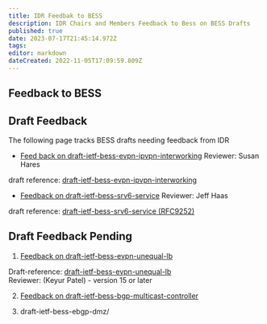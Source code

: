 ```yaml
---
title: IDR Feedbak to BESS 
description: IDR Chairs and Members Feedback to Bess on BESS Drafts
published: true
date: 2023-07-17T21:45:14.972Z
tags: 
editor: markdown
dateCreated: 2022-11-05T17:09:59.809Z
---
```


## Feedback to BESS 

## Draft Feedback 

The following page tracks BESS drafts needing feedback from IDR

- [Feed back on draft-ietf-bess-evpn-ipvpn-interworking](/group/idr/Feedback-to-BESS/evpn-ipvpn-interworking-feedback)
   Reviewer: Susan Hares 
      
 draft reference: [draft-ietf-bess-evpn-ipvpn-interworking](https://datatracker.ietf.org/doc/draft-ietf-bess-evpn-ipvpn-interworking/)

- [Feedback on draft-ietf-bess-srv6-service](/group/idr/draft-ietf-bess-srv6-services)
  Reviewer: Jeff Haas 

 draft reference:  [draft-ietf-bess-srv6-service (RFC9252)](https://datatracker.ietf.org/doc/rfc9252/)
  
  ## Draft Feedback Pending
  
1) [Feedback on draft-ietf-bess-evpn-unequal-lb](/group/idr/draft-ietf-bess-evpn-unequal-lb)
 
 Draft-reference: [draft-ietf-bess-evpn-unequal-lb ](https://datatracker.ietf.org/doc/draft-ietf-bess-evpn-unequal-lb/)    
 Reviewer: (Keyur Patel) - version 15 or later
 
 2) [Feedback on draft-ietf-bess-bgp-multicast-controller](/group/idr/draft-ietf-bess-bgp-multicast-controller)
 
 3) draft-ietf-bess-ebgp-dmz/
 
